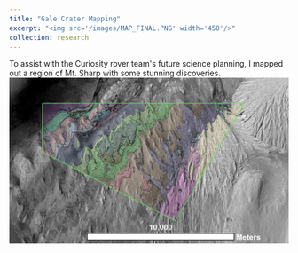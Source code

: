 ```yaml
---
title: "Gale Crater Mapping"
excerpt: "<img src='/images/MAP_FINAL.PNG' width='450'/>"
collection: research
---
```

To assist with the Curiosity rover team's future science planning, I mapped out a region of Mt. Sharp with some stunning discoveries.<br/><img src='/images/MAP_FINAL.PNG'>